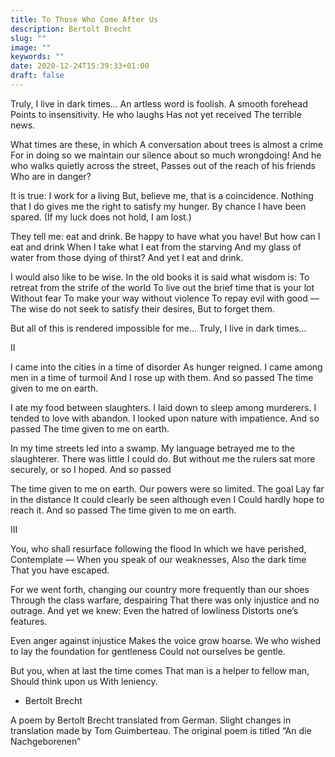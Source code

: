 ```yaml
---
title: To Those Who Come After Us
description: Bertolt Brecht
slug: ""
image: ""
keywords: ""
date: 2020-12-24T15:39:33+01:00
draft: false
---
```

Truly, I live in dark times...
An artless word is foolish. A smooth forehead
Points to insensitivity. He who laughs
Has not yet received
The terrible news.

What times are these, in which
A conversation about trees is almost a crime
For in doing so we maintain our silence about so much wrongdoing!
And he who walks quietly across the street,
Passes out of the reach of his friends
Who are in danger?

It is true: I work for a living
But, believe me, that is a coincidence.
Nothing that I do gives me the right to satisfy my hunger.
By chance I have been spared. (If my luck does not hold, I am lost.)

They tell me: eat and drink. Be happy to have what you have!
But how can I eat and drink
When I take what I eat from the starving
And my glass of water from those dying of thirst?
And yet I eat and drink.

I would also like to be wise.
In the old books it is said what wisdom is:
To retreat from the strife of the world
To live out the brief time that is your lot
Without fear
To make your way without violence
To repay evil with good —
The wise do not seek to satisfy their desires,
But to forget them.

But all of this is rendered impossible for me…
Truly, I live in dark times...

II

I came into the cities in a time of disorder
As hunger reigned.
I came among men in a time of turmoil
And I rose up with them.
And so passed
The time given to me on earth.

I ate my food between slaughters.
I laid down to sleep among murderers.
I tended to love with abandon.
I looked upon nature with impatience.
And so passed
The time given to me on earth.

In my time streets led into a swamp.
My language betrayed me to the slaughterer.
There was little I could do. But without me
the rulers sat more securely, or so I hoped.
And so passed

The time given to me on earth.
Our powers were so limited. The goal
Lay far in the distance
It could clearly be seen although even I
Could hardly hope to reach it.
And so passed
The time given to me on earth.

III

You, who shall resurface following the flood
In which we have perished,
Contemplate —
When you speak of our weaknesses,
Also the dark time
That you have escaped.

For we went forth, changing our country more frequently than our shoes
Through the class warfare, despairing
That there was only injustice and no outrage.
And yet we knew:
Even the hatred of lowliness
Distorts one’s features.

Even anger against injustice
Makes the voice grow hoarse.
We who wished to lay the foundation for gentleness
Could not ourselves be gentle.

But you, when at last the time comes
That man is a helper to fellow man,
Should think upon us
With leniency.

- Bertolt Brecht

A poem by Bertolt Brecht translated from German. Slight changes in translation made by Tom Guimberteau.  The original poem is titled “An die Nachgeborenen”
